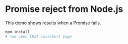 # Promise reject from Node.js

This demo shows results when a Promise fails.

```sh
npm install
# now open that localhost page
```
